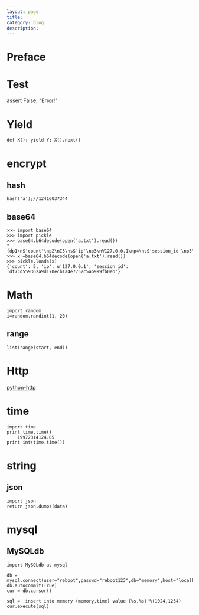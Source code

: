 ```yaml
---
layout: page
title:	
category: blog
description: 
---
```

# Preface


# Test
assert False, "Error!"

# Yield

	def X(): yield Y; X().next()

# encrypt

## hash

	hash('a');//12416037344

## base64

	>>> import base64
	>>> import pickle
	>>> base64.b64decode(open('a.txt').read())
	"(dp1\nS'count'\np2\nI5\nsS'ip'\np3\nV127.0.0.1\np4\nsS'session_id'\np5\nS'df7cd559362a9d170ecb1a4e7752c5ab999fb0eb'\np6\ns."
	>>> x =base64.b64decode(open('a.txt').read())
	>>> pickle.loads(x)
	{'count': 5, 'ip': u'127.0.0.1', 'session_id': 'df7cd559362a9d170ecb1a4e7752c5ab999fb0eb'}

# Math

	import random
	i=random.randint(1, 20)

## range

	list(range(start, end))

# Http
[python-http](/p/python-http)


# time

	import time
	print time.time()
		19972314124.05
	print int(time.time())

# string

## json

	import json
	return json.dumps(data)

# mysql

## MySQLdb

	import MySQLdb as mysql

	db = mysql.connect(user="reboot",passwd="reboot123",db="memory",host="localhost")
	db.autocommit(True)
	cur = db.cursor()

    sql = 'insert into memory (memory,time) value (%s,%s)'%(1024,1234)
    cur.execute(sql)
